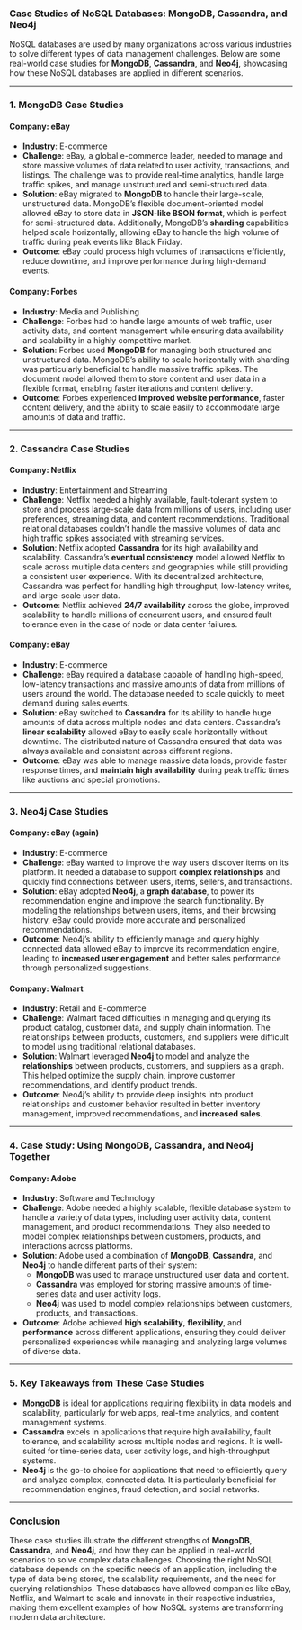 ### **Case Studies of NoSQL Databases: MongoDB, Cassandra, and Neo4j**

NoSQL databases are used by many organizations across various industries to solve different types of data management challenges. Below are some real-world case studies for **MongoDB**, **Cassandra**, and **Neo4j**, showcasing how these NoSQL databases are applied in different scenarios.

---

### **1. MongoDB Case Studies**

#### **Company: eBay**
- **Industry**: E-commerce
- **Challenge**: eBay, a global e-commerce leader, needed to manage and store massive volumes of data related to user activity, transactions, and listings. The challenge was to provide real-time analytics, handle large traffic spikes, and manage unstructured and semi-structured data.
- **Solution**: eBay migrated to **MongoDB** to handle their large-scale, unstructured data. MongoDB’s flexible document-oriented model allowed eBay to store data in **JSON-like BSON format**, which is perfect for semi-structured data. Additionally, MongoDB’s **sharding** capabilities helped scale horizontally, allowing eBay to handle the high volume of traffic during peak events like Black Friday.
- **Outcome**: eBay could process high volumes of transactions efficiently, reduce downtime, and improve performance during high-demand events.

#### **Company: Forbes**
- **Industry**: Media and Publishing
- **Challenge**: Forbes had to handle large amounts of web traffic, user activity data, and content management while ensuring data availability and scalability in a highly competitive market.
- **Solution**: Forbes used **MongoDB** for managing both structured and unstructured data. MongoDB’s ability to scale horizontally with sharding was particularly beneficial to handle massive traffic spikes. The document model allowed them to store content and user data in a flexible format, enabling faster iterations and content delivery.
- **Outcome**: Forbes experienced **improved website performance**, faster content delivery, and the ability to scale easily to accommodate large amounts of data and traffic.

---

### **2. Cassandra Case Studies**

#### **Company: Netflix**
- **Industry**: Entertainment and Streaming
- **Challenge**: Netflix needed a highly available, fault-tolerant system to store and process large-scale data from millions of users, including user preferences, streaming data, and content recommendations. Traditional relational databases couldn’t handle the massive volumes of data and high traffic spikes associated with streaming services.
- **Solution**: Netflix adopted **Cassandra** for its high availability and scalability. Cassandra’s **eventual consistency** model allowed Netflix to scale across multiple data centers and geographies while still providing a consistent user experience. With its decentralized architecture, Cassandra was perfect for handling high throughput, low-latency writes, and large-scale user data.
- **Outcome**: Netflix achieved **24/7 availability** across the globe, improved scalability to handle millions of concurrent users, and ensured fault tolerance even in the case of node or data center failures.

#### **Company: eBay**
- **Industry**: E-commerce
- **Challenge**: eBay required a database capable of handling high-speed, low-latency transactions and massive amounts of data from millions of users around the world. The database needed to scale quickly to meet demand during sales events.
- **Solution**: eBay switched to **Cassandra** for its ability to handle huge amounts of data across multiple nodes and data centers. Cassandra’s **linear scalability** allowed eBay to easily scale horizontally without downtime. The distributed nature of Cassandra ensured that data was always available and consistent across different regions.
- **Outcome**: eBay was able to manage massive data loads, provide faster response times, and **maintain high availability** during peak traffic times like auctions and special promotions.

---

### **3. Neo4j Case Studies**

#### **Company: eBay (again)**
- **Industry**: E-commerce
- **Challenge**: eBay wanted to improve the way users discover items on its platform. It needed a database to support **complex relationships** and quickly find connections between users, items, sellers, and transactions.
- **Solution**: eBay adopted **Neo4j**, a **graph database**, to power its recommendation engine and improve the search functionality. By modeling the relationships between users, items, and their browsing history, eBay could provide more accurate and personalized recommendations.
- **Outcome**: Neo4j’s ability to efficiently manage and query highly connected data allowed eBay to improve its recommendation engine, leading to **increased user engagement** and better sales performance through personalized suggestions.

#### **Company: Walmart**
- **Industry**: Retail and E-commerce
- **Challenge**: Walmart faced difficulties in managing and querying its product catalog, customer data, and supply chain information. The relationships between products, customers, and suppliers were difficult to model using traditional relational databases.
- **Solution**: Walmart leveraged **Neo4j** to model and analyze the **relationships** between products, customers, and suppliers as a graph. This helped optimize the supply chain, improve customer recommendations, and identify product trends.
- **Outcome**: Neo4j’s ability to provide deep insights into product relationships and customer behavior resulted in better inventory management, improved recommendations, and **increased sales**.

---

### **4. Case Study: Using MongoDB, Cassandra, and Neo4j Together**

#### **Company: Adobe**
- **Industry**: Software and Technology
- **Challenge**: Adobe needed a highly scalable, flexible database system to handle a variety of data types, including user activity data, content management, and product recommendations. They also needed to model complex relationships between customers, products, and interactions across platforms.
- **Solution**: Adobe used a combination of **MongoDB**, **Cassandra**, and **Neo4j** to handle different parts of their system:
  - **MongoDB** was used to manage unstructured user data and content.
  - **Cassandra** was employed for storing massive amounts of time-series data and user activity logs.
  - **Neo4j** was used to model complex relationships between customers, products, and transactions.
- **Outcome**: Adobe achieved **high scalability**, **flexibility**, and **performance** across different applications, ensuring they could deliver personalized experiences while managing and analyzing large volumes of diverse data.

---

### **5. Key Takeaways from These Case Studies**

- **MongoDB** is ideal for applications requiring flexibility in data models and scalability, particularly for web apps, real-time analytics, and content management systems.
- **Cassandra** excels in applications that require high availability, fault tolerance, and scalability across multiple nodes and regions. It is well-suited for time-series data, user activity logs, and high-throughput systems.
- **Neo4j** is the go-to choice for applications that need to efficiently query and analyze complex, connected data. It is particularly beneficial for recommendation engines, fraud detection, and social networks.

---

### **Conclusion**

These case studies illustrate the different strengths of **MongoDB**, **Cassandra**, and **Neo4j**, and how they can be applied in real-world scenarios to solve complex data challenges. Choosing the right NoSQL database depends on the specific needs of an application, including the type of data being stored, the scalability requirements, and the need for querying relationships. These databases have allowed companies like eBay, Netflix, and Walmart to scale and innovate in their respective industries, making them excellent examples of how NoSQL systems are transforming modern data architecture.
